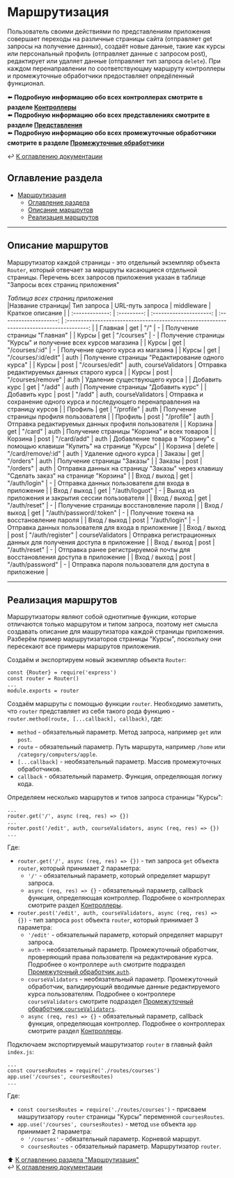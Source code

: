 # Маршрутизация

Пользователь своими действиями по представлениям приложения совершает переходы на различные страницы сайта (отправляет get запросы на получение данных), создаёт новые данные, такие как курсы или персональный профиль (отправляет данные с запросом post), редактирует или удаляет данные (отправляет тип запроса `delete`). При каждом перенаправлении по соответствующму маршруту контроллеры и промежуточные обработчики предоставляет опредёленный функционал. 

⬅️ **Подробную информацию обо всех контроллерах смотрите в разделе [Контроллеры](routes.md)** <br/>
⬅️ **Подробную информацию обо всех представлениях смотрите в разделе [Представления](views.md)** <br/>
⬅️ **Подробную информацию обо всех промежуточные обработчики смотрите в разделе [Промежуточные обработчики](routes.md)** <br/>

↩️ [К оглавлению документации](../README.md) <br/> 

## Оглавление раздела
- [Маршрутизация](#маршрутизация)
  - [Оглавление раздела](#оглавление-раздела)
  - [Описание маршрутов](#описание-маршрутов)
  - [Реализация маршрутов](#реализация-маршрутов)

---

## Описание маршрутов

Маршрутизатор каждой страницы - это отдельный экземпляр объекта `Router`, который отвечает за маршруты касающиеся отдельной страницы. Перечень всех запросов приложения указан в таблице "Запросы всех страниц приложения" <br/>

*Таблица всех страниц приложения* <br/>
|Название страницы| Тип запроса |    URL-путь запроса     |       middleware       |                                     Краткое описание                                     |
| :-------------: | :---------: | :---------------------: | :--------------------: | :--------------------------------------------------------------------------------------: |
|     Главная     |     get     |           "/"           |           -            |                               Получение страницы "Главная"                               |
|      Курсы      |     get     |        "/courses"       |           -            |               Получение страницы "Курсы" и получение всех курсов магазина                |
|      Курсы      |     get     |      "/courses/:id"     |           -            |                            Получение одного курса из магазина                            |
|      Курсы      |     get     |   "/courses/:id/edit"   |          auth          |                     Получение страницы "Редактирование одного курса"                     |
|      Курсы      |     post    |     "/courses/edit"     | auth, courseValidators |                       Отправка редактируемых данных старого курса                        |
|      Курсы      |     post    |    "/courses/remove"    |          auth          |                              Удаление существующего курса                                |
|  Добавить курс  |     get     |         "/add"          |          auth          |                            Получение страницы "Добавить курс"                            |
|  Добавить курс  |     post    |         "/add"          | auth, courseValidators |   Отправка и сохранение одного курса и последующего перенаправления на страницу курсов   |
|     Профиль     |     get     |       "/profile"        |          auth          |                          Получение страницы профиля пользователя                         |
|     Профиль     |     post    |       "/profile"        |          auth          |                    Отправка редактируемых данных профиля пользователя                    |
|     Корзина     |     get     |         "/card"         |          auth          |                       Получение страницы "Корзина" и всех товаров                        |
|     Корзина     |     post    |       "/card/add"       |          auth          |       Добавление товара в "Корзину" c помощью клавиши "Купить" на странице "Курсы"       |
|     Корзина     |    delete   |    "/card/remove/:id"   |          auth          |                                   Удаление одного курса                                  |
|     Заказы      |     get     |        "/orders"        |          auth          |                               Получение страницы "Заказы"                                |
|     Заказы      |     post    |        "/orders"        |          auth          | Отправка данных на страницу "Заказы" через клавишу "Сделать заказ" на странице "Корзина" |
|   Вход / выход  |     get     |       "/auth/login"     |           -            |                   Отправка данных пользователя для входа в приложение                    |
|   Вход / выход  |     get     |       "/auth/loguot"    |           -            |                    Выход из приложения и закрытия сессии пользователя                    |
|   Вход / выход  |     get     |       "/auth/reset"     |           -            |                         Получение страницы восстановление пароля                         |
|   Вход / выход  |     get     | "/auth/password/:token" |           -            |                         Получение токена на восстановление пароля                        |
|   Вход / выход  |     post    |       "/auth/login"     |           -            |                   Отправка данных пользователя для входа в приложение                    |
|   Вход / выход  |     post    |      "/auth/register"   |    courseValidators    |           Отправка регистрационных данных для получения доступа в приложение             |
|   Вход / выход  |     post    |       "/auth/reset"     |           -            |       Отправка ранее регистрируемой почты для восстановления доступа в приложение        |
|   Вход / выход  |     post    |     "/auth/password"    |           -            |                   Отправка пароля пользователя для доступа в приложение                  |

---

## Реализация маршрутов

Маршрутизаторы являют собой однотипные функции, которые отличаются только маршрутом и типом запроса, поэтому нет смысла создавать описание для машрутизатора каждой страницы приложения. Разберём пример маршрутизаторов страницы "Курсы", поскольку они пересекают все примеры маршрутов приложения. <br/>

Создаём и экспортируем новый экземпляр объекта `Router`: <br/>
```node
const {Router} = require('express')
const router = Router()
...
module.exports = router
```

Создаём маршруты с помощью функции `router`. Необходимо заметить, что `router` представляет из себя такого рода функцию - `router.method(route, [...callback], callback)`, где: <br/>
- `method` - обязательный параметр. Метод запроса, например `get` или `post`. <br/>
- `route` - обязательный параметр. Путь маршрута, например `/home` или `/category/computers/apple`. <br/>
- `[...callback]` - необязательный параметр. Массив промежуточных обработчиков. <br/>
- `callback` - обязательный параметр. Функция, определяющая логику кода. <br/>

Определяем несколько маршрутов и типов запроса страницы "Курсы": <br/>
```node
...
router.get('/', async (req, res) => {})
...
router.post('/edit', auth, courseValidators, async (req, res) => {})
...
```
Где: <br/>
- `router.get('/', async (req, res) => {})` - тип запроса `get` объекта `router`, который принимает 2 параметра: <br/>
  - `'/'` - обязательный параметр, который определяет маршрут запроса. <br/>
  - `async (req, res) => {}` - обязательный параметр, callback функция, определяющая контроллер. Подробнее о контроллерах смотрите раздел [Контроллеры](controllers.md#контроллеры). <br/>
- `router.post('/edit', auth, courseValidators, async (req, res) => {})` - тип запроса `post` объекта `router`, который принимает 3 параметра:<br/>
  - `'/edit'` - обязательный параметр, который определяет маршрут запроса. <br/>
  - `auth` - необязательный параметр. Промежуточный обработчик, проверяющий права пользователя на редактирование курса. Подробнее о контроллере `auth` смотрите подраздел [Промежуточный обработчик `auth`](). <br/>
  - `courseValidators` - необязательный параметр. Промежуточный обработчик, валидирующий вводимые данные редактируемого курса пользователям. Подробнее о контроллере `courseValidators` смотрите подраздел [Промежуточный обработчик `courseValidators`](). <br/>
  - `async (req, res) => {}` - обязательный параметр, callback функция, определяющая контроллер. Подробнее о контроллерах смотрите раздел [Контроллеры](controllers.md#контроллеры). <br/>

Подключаем экспортируемый машрутизатор `router` в главный файл `index.js`: <br/>

```node
...
const coursesRoutes = require('./routes/courses')
app.use('/courses', coursesRoutes)
...
```
Где: <br/>
- `const coursesRoutes = require('./routes/courses')` - присваем машрутизатору `router` страницы "Курсы" переменной `coursesRoutes`. <br/>
- `app.use('/courses', coursesRoutes)` - метод `use` объекта `app` принимает 2 параметра: <br/>
  - `'/courses'` - обязательный параметр. Корневой маршрут. <br/>
  - `coursesRoutes` - обязательный параметр. Маршрутизатор `router`. <br/>

⬆️ [К оглавлению раздела "Маршрутизация"](#оглавление-раздела) <br/>
↩️ [К оглавлению документации](../README.md) <br/>



